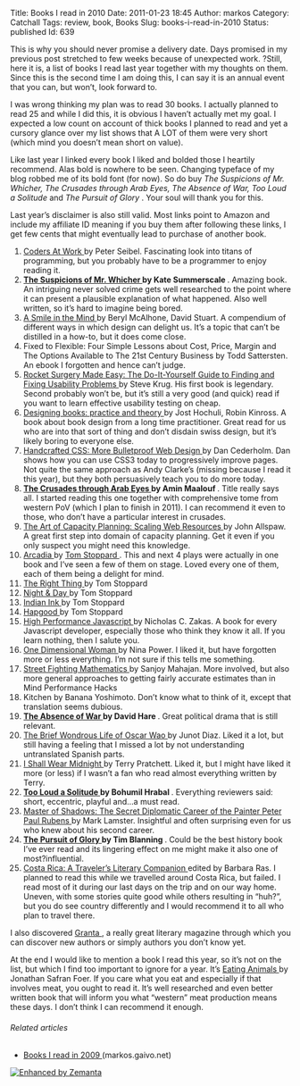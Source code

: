 Title: Books I read in 2010
Date: 2011-01-23 18:45
Author: markos
Category: Catchall
Tags: review, book, Books
Slug: books-i-read-in-2010
Status: published
Id: 639

<div>
 <p>
  This is why you should never promise a delivery date. Days promised in my previous post stretched to few weeks because of unexpected work. ?Still, here it is, a list of books I read last year together with my thoughts on them. Since this is the second time I am doing this, I can say it is an annual event that you can, but won’t, look forward to.
 </p>
 <p>
  I was wrong thinking my plan was to read 30 books. I actually planned to read 25 and while I did this, it is obvious I haven’t actually met my goal. I expected a low count on account of thick books I planned to read and yet a cursory glance over my list shows that A LOT of them were very short (which mind you doesn’t mean short on value).
 </p>
 <p>
  Like last year I linked every book I liked and bolded those I heartily recommend. Alas bold is nowhere to be seen. Changing typeface of my blog robbed me of its bold font (for now). So do buy
  <em>
   The Suspicions of Mr. Whicher, The Crusades through Arab Eyes, The Absence of War, Too Loud a Solitude
  </em>
  and
  <em>
   The Pursuit of Glory
  </em>
  . Your soul will thank you for this.
 </p>
 <p>
  Last year’s disclaimer is also still valid. Most links point to Amazon and include my affiliate ID meaning if you buy them after following these links, I get few cents that might eventually lead to purchase of another book.
 </p>
 <ol>
  <li>
   <a href="http://www.amazon.com/Coders-at-Work-Peter-Seibel/dp/1430219483">
    Coders At Work
   </a>
   by Peter Seibel. Fascinating look into titans of programming, but you probably have to be a programmer to enjoy reading it.
  </li>
  <li>
   <strong>
    <a href="http://www.amazon.com/gp/product/0802715354?ie=UTF8&amp;tag=devel-20&amp;linkCode=as2&amp;camp=1789&amp;creative=390957&amp;creativeASIN=0802715354">
     The Suspicions of Mr. Whicher
    </a>
    by Kate Summerscale
   </strong>
   . Amazing book. An intriguing never solved crime gets well researched to the point where it can present a plausible explanation of what happened. Also well written, so it’s hard to imagine being bored.
  </li>
  <li>
   <a href="http://www.amazon.com/gp/product/0714838128?ie=UTF8&amp;tag=devel-20&amp;linkCode=as2&amp;camp=1789&amp;creative=390957&amp;creativeASIN=0714838128">
    A Smile in the Mind
   </a>
   by Beryl McAlhone, David Stuart. A compendium of different ways in which design can delight us. It’s a topic that can’t be distilled in a how-to, but it does come close.
  </li>
  <li>
   Fixed to Flexible: Four Simple Lessons about Cost, Price, Margin and The Options Available to The 21st Century Business by Todd Sattersten. An ebook I forgotten and hence can’t judge.
  </li>
  <li>
   <a href="http://www.amazon.com/Rocket-Surgery-Made-Easy-Yourself/dp/0321657292">
    Rocket Surgery Made Easy: The Do-It-Yourself Guide to Finding and Fixing Usability Problems
   </a>
   by Steve Krug. His first book is legendary. Second probably won’t be, but it’s still a very good (and quick) read if you want to learn effective usability testing on cheap.
  </li>
  <li>
   <a href="http://www.amazon.com/gp/product/0907259235?ie=UTF8&amp;tag=devel-20&amp;linkCode=as2&amp;camp=1789&amp;creative=390957&amp;creativeASIN=0907259235">
    Designing books: practice and theory
   </a>
   by Jost Hochuli, Robin Kinross. A book about book design from a long time practitioner. Great read for us who are into that sort of thing and don’t disdain swiss design, but it’s likely boring to everyone else.
  </li>
  <li>
   <a href="http://www.amazon.com/gp/product/0321643380?ie=UTF8&amp;tag=devel-20&amp;linkCode=as2&amp;camp=1789&amp;creative=390957&amp;creativeASIN=0321643380">
    Handcrafted CSS: More Bulletproof Web Design
   </a>
   by Dan Cederholm. Dan shows how you can use CSS3 today to progressively improve pages. Not quite the same approach as Andy Clarke’s (missing because I read it this year), but they both persuasively teach you to do more today.
  </li>
  <li>
   <strong>
    <a href="http://www.amazon.com/gp/product/0805208984?ie=UTF8&amp;tag=devel-20&amp;linkCode=as2&amp;camp=1789&amp;creative=390957&amp;creativeASIN=0805208984">
     The Crusades through Arab Eyes
    </a>
    by Amin Maalouf
   </strong>
   . Title really says all. I started reading this one together with comprehensive tome from western PoV (which I plan to finish in 2011). I can recommend it even to those, who don’t have a particular interest in crusades.
  </li>
  <li>
   <a href="http://www.amazon.com/gp/product/0596518579?ie=UTF8&amp;tag=devel-20&amp;linkCode=as2&amp;camp=1789&amp;creative=390957&amp;creativeASIN=0596518579">
    The Art of Capacity Planning: Scaling Web Resources
   </a>
   by John Allspaw. A great first step into domain of capacity planning. Get it even if you only suspect you might need this knowledge.
  </li>
  <li>
   <a href="http://www.amazon.com/gp/product/0571197515?ie=UTF8&amp;tag=devel-20&amp;linkCode=as2&amp;camp=1789&amp;creative=390957&amp;creativeASIN=0571197515">
    Arcadia
   </a>
   by
   <a class="zem_slink" href="http://www.myspace.com/everything/tom-stoppard" rel="myspaceeverything" title="Tom Stoppard">
    Tom Stoppard
   </a>
   . This and next 4 plays were actually in one book and I’ve seen a few of them on stage. Loved every one of them, each of them being a delight for mind.
  </li>
  <li>
   <a href="http://www.amazon.com/gp/product/0571197515?ie=UTF8&amp;tag=devel-20&amp;linkCode=as2&amp;camp=1789&amp;creative=390957&amp;creativeASIN=0571197515">
    The Right Thing
   </a>
   by Tom Stoppard
  </li>
  <li>
   <a href="http://www.amazon.com/gp/product/0571197515?ie=UTF8&amp;tag=devel-20&amp;linkCode=as2&amp;camp=1789&amp;creative=390957&amp;creativeASIN=0571197515">
    Night &amp; Day
   </a>
   by Tom Stoppard
  </li>
  <li>
   <a href="http://www.amazon.com/gp/product/0571197515?ie=UTF8&amp;tag=devel-20&amp;linkCode=as2&amp;camp=1789&amp;creative=390957&amp;creativeASIN=0571197515">
    Indian Ink
   </a>
   by Tom Stoppard
  </li>
  <li>
   <a href="http://www.amazon.com/gp/product/0571197515?ie=UTF8&amp;tag=devel-20&amp;linkCode=as2&amp;camp=1789&amp;creative=390957&amp;creativeASIN=0571197515">
    Hapgood
   </a>
   by Tom Stoppard
  </li>
  <li>
   <a href="http://www.amazon.com/gp/product/059680279X?ie=UTF8&amp;tag=devel-20&amp;linkCode=as2&amp;camp=1789&amp;creative=390957&amp;creativeASIN=059680279X">
    High Performance Javascript
   </a>
   by Nicholas C. Zakas. A book for every Javascript developer, especially those who think they know it all. If you learn nothing, then I salute you.
  </li>
  <li>
   <a href="http://www.amazon.com/gp/product/1846942411?ie=UTF8&amp;tag=devel-20&amp;linkCode=as2&amp;camp=1789&amp;creative=390957&amp;creativeASIN=1846942411">
    One Dimensional Woman
   </a>
   by Nina Power. I liked it, but have forgotten more or less everything. I’m not sure if this tells me something.
  </li>
  <li>
   <a href="http://ocw.mit.edu/courses/mathematics/18-098-street-fighting-mathematics-january-iap-2008/readings/sf_math.pdf">
    Street Fighting Mathematics
   </a>
   by Sanjoy Mahajan. More involved, but also more general approaches to getting fairly accurate estimates than in Mind Performance Hacks
  </li>
  <li>
   Kitchen by Banana Yoshimoto. Don’t know what to think of it, except that translation seems dubious.
  </li>
  <li>
   <strong>
    <a href="http://www.amazon.com/gp/product/0571170714?ie=UTF8&amp;tag=devel-20&amp;linkCode=as2&amp;camp=1789&amp;creative=390957&amp;creativeASIN=0571170714">
     The Absence of War
    </a>
    by David Hare
   </strong>
   . Great political drama that is still relevant.
  </li>
  <li>
   <a href="http://www.amazon.com/gp/product/1594483299?ie=UTF8&amp;tag=devel-20&amp;linkCode=as2&amp;camp=1789&amp;creative=390957&amp;creativeASIN=1594483299">
    The Brief Wondrous Life of Oscar Wao
   </a>
   by Junot Diaz. Liked it a lot, but still having a feeling that I missed a lot by not understanding untranslated Spanish parts.
  </li>
  <li>
   <a href="http://www.amazon.com/gp/product/0061433047?ie=UTF8&amp;tag=devel-20&amp;linkCode=as2&amp;camp=1789&amp;creative=390957&amp;creativeASIN=0061433047">
    I Shall Wear Midnight
   </a>
   by Terry Pratchett. Liked it, but I might have liked it more (or less) if I wasn’t a fan who read almost everything written by Terry.
  </li>
  <li>
   <strong>
    <a href="http://www.amazon.com/gp/product/0156904586?ie=UTF8&amp;tag=devel-20&amp;linkCode=as2&amp;camp=1789&amp;creative=390957&amp;creativeASIN=0156904586">
     Too Loud a Solitude
    </a>
    by Bohumil Hrabal
   </strong>
   . Everything reviewers said: short, eccentric, playful and…a must read.
  </li>
  <li>
   <a href="http://www.amazon.com/gp/product/0307387356?ie=UTF8&amp;tag=devel-20&amp;linkCode=as2&amp;camp=1789&amp;creative=390957&amp;creativeASIN=0307387356">
    Master of Shadows: The Secret Diplomatic Career of the Painter Peter Paul Rubens
   </a>
   by Mark Lamster. Insightful and often surprising even for us who knew about his second career.
  </li>
  <li>
   <strong>
    <a href="http://www.amazon.com/gp/product/B001LF4APO?ie=UTF8&amp;tag=devel-20&amp;linkCode=as2&amp;camp=1789&amp;creative=390957&amp;creativeASIN=B001LF4APO">
     The Pursuit of Glory
    </a>
    by Tim Blanning
   </strong>
   . Could be the best history book I’ve ever read and its lingering effect on me might make it also one of most?influential.
  </li>
  <li>
   <a href="http://www.amazon.com/gp/product/1883513006?ie=UTF8&amp;tag=devel-20&amp;linkCode=as2&amp;camp=1789&amp;creative=390957&amp;creativeASIN=1883513006">
    Costa Rica: A Traveler’s Literary Companion
   </a>
   edited by Barbara Ras. I planned to read this while we travelled around Costa Rica, but failed. I read most of it during our last days on the trip and on our way home. Uneven, with some stories quite good while others resulting in “huh?”, but you do see country differently and I would recommend it to all who plan to travel there.
  </li>
 </ol>
 <p>
  I also discovered
  <a href="http://www.granta.com/">
   Granta
  </a>
  , a really great literary magazine through which you can discover new authors or simply authors you don’t know yet.
 </p>
 <p>
  At the end I would like to mention a book I read this year, so it’s not on the list, but which I find too important to ignore for a year. It’s
  <a href="http://www.amazon.com/gp/product/0316069884?ie=UTF8&amp;tag=devel-20&amp;linkCode=as2&amp;camp=1789&amp;creative=390957&amp;creativeASIN=0316069884">
   Eating Animals
  </a>
  by Jonathan Safran Foer. If you care what you eat and especially if that involves meat, you ought to read it. It’s well researched and even better written book that will inform you what “western” meat production means these days. I don’t think I can recommend it enough.
 </p>
 <h6 class="zemanta-related-title">
  Related articles
 </h6>
 <ul class="zemanta-article-ul">
  <li class="zemanta-article-ul-li">
   <a href="books-i-read-in-2009.html">
    Books I read in 2009
   </a>
   (markos.gaivo.net)
  </li>
 </ul>
 <div class="zemanta-pixie">
  <a class="zemanta-pixie-a" href="http://www.zemanta.com/" title="Enhanced by Zemanta">
   <img alt="Enhanced by Zemanta" class="zemanta-pixie-img" src="http://img.zemanta.com/zemified_e.png?x-id=e138a118-5a43-45ee-b7b3-eac67ee0d584"/>
  </a>
 </div>
</div>
